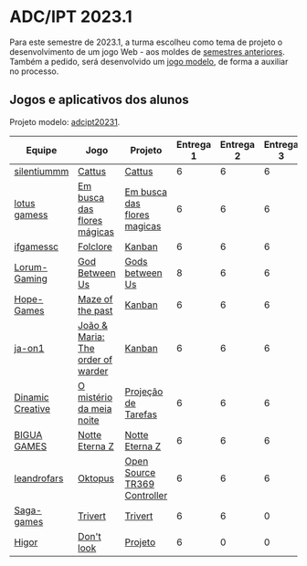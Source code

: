 # ADC/IPT 2023.1

Para este semestre de 2023.1, a turma escolheu como tema de projeto o desenvolvimento de um jogo Web - aos moldes de [semestres anteriores](https://boidacarapreta.gitbook.io/projetos/integrado-ao-ensino-medio-em-telecomunicacoes/aplicacao-web-com-javascript). Também a pedido, será desenvolvido um [jogo modelo](jogo-modelo.md), de forma a auxiliar no processo.

## Jogos e aplicativos dos alunos

Projeto modelo: [adcipt20231](https://github.com/users/boidacarapreta/projects/4).

| Equipe                                                 | Jogo                                                                                          | Projeto                                                                         | Entrega 1 | Entrega 2 | Entrega 3 | Entrega 4 | Entrega 5 | Entrega 6 |
| ------------------------------------------------------ | --------------------------------------------------------------------------------------------- | ------------------------------------------------------------------------------- | --------- | --------- | --------- | --------- | --------- | --------- |
| [silentiummm](https://github.com/silentiummm)          | [Cattus](https://github.com/silentiummm/Cattus)                                               | [Cattus](https://github.com/orgs/silentiummm/projects/1)                        | 6         | 6         | 6         | 6         | 6         | 6         |
| [lotus gamess](https://github.com/lotus-gamess)        | [Em busca das flores mágicas](https://github.com/lotus-gamess/Em-busca-das-flores-magicas)    | [Em busca das flores magicas](https://github.com/orgs/lotus-gamess/projects/2)  | 6         | 6         | 6         | 6         | 6         | 6         |
| [ifgamessc](https://github.com/ifgamessc)              | [Folclore](https://github.com/ifgamessc/Folclore)                                             | [Kanban](https://github.com/orgs/ifgamessc/projects/1)                          | 6         | 6         | 6         | 6         | 6         | 6         |
| [Lorum-Gaming](https://github.com/Lorum-Gaming)        | [God Between Us](https://github.com/Lorum-Gaming/God-Between-Us)                              | [Gods between Us](https://github.com/orgs/Lorum-Gaming/projects/1/views/1)      | 8         | 6         | 6         | 6         | 0         | 0         |
| [Hope-Games](https://github.com/Hope-Games)            | [Maze of the past](https://github.com/Hope-Games/Maze-of-the-past-)                           | [Kanban](https://github.com/orgs/Hope-Games/projects/1)                         | 6         | 6         | 6         | 6         | 6         | 6         |
| [ja-on1](https://github.com/ja-on1)                    | [João & Maria: The order of warder](https://github.com/ja-on1/Joao-Maria-The-order-of-warder) | [Kanban](https://github.com/orgs/ja-on1/projects/1)                             | 6         | 6         | 6         | 6         | 6         | 0         |
| [Dinamic Creative](https://github.com/DinamicCreative) | [O mistério da meia noite](https://github.com/DinamicCreative/EscapeRoom)                     | [Projeção de Tarefas](https://github.com/orgs/DinamicCreative/projects/1)       | 6         | 6         | 6         | 0         | 6         | 6         |
| [BIGUA GAMES](https://github.com/BIGUA-GAMES)          | [Notte Eterna Z](https://github.com/BIGUA-GAMES/Notte-Eterna-Z)                               | [Notte Eterna Z](https://github.com/orgs/BIGUA-GAMES/projects/1)                | 6         | 6         | 6         | 0         | 6         | 0         |
| [leandrofars](https://github.com/leandrofars)          | [Oktopus](https://github.com/leandrofars/oktopus)                                             | [Open Source TR369 Controller](https://github.com/users/leandrofars/projects/1) | 6         | 6         | 6         | 0         | 0         | 0         |
| [Saga-games](https://github.com/Saga-games)            | [Trivert](https://github.com/Saga-games/Trivert)                                              | [Trivert](https://github.com/orgs/Saga-games/projects/1)                        | 6         | 6         | 0         | 0         | 0         | 0         |
| [Higor](https://github.com/Higorass)                   | [Don't look](https://github.com/Higorass/Don-t-look/tree/main)                                | [Projeto](https://github.com/users/Higorass/projects/1)                         | 6         | 0         | 0         | 0         | 0         | 0         |
